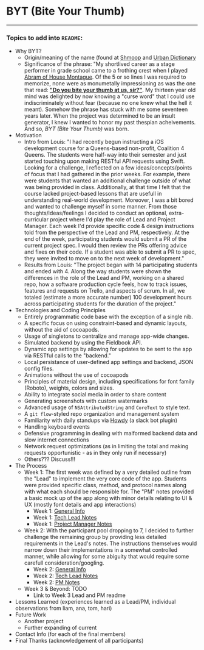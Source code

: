 # BYT (**Bite Your Thumb**)

---

### Topics to add into `README`:

- Why BYT?
  - Origin/meaning of the name (found at [Shmoop](http://www.shmoop.com/romeo-and-juliet/thumb-biting-symbol.html) and [Urban Dictionary](http://www.urbandictionary.com/define.php?term=do%20you%20bite%20your%20thumb%20at%20us%20sir)
  - Significance of the phrase: "My shortlived career as a stage performer in grade school came to a frothing crest when I played [Abram of House Montague](http://www.sparknotes.com/shakespeare/romeojuliet/characters.html). Of the 5 or so lines I was required to memorize, none were as monumetally impressioning as was the one that read: [**"Do you bite your thumb at us, sir?"**](http://nfs.sparknotes.com/romeojuliet/page_8.html). My thirteen year old mind was delighted by now knowing a "curse word" that I could use indiscriminately without fear (because no one knew what the hell it meant). Somehow the phrase has stuck with me some seventeen years later. When the project was determined to be an insult generator, I knew I wanted to honor my past thespian acheivements. And so, *BYT (Bite Your Thumb)* was born. 
- Motivation
  - Intro from Louis: "I had recently begun instructing a iOS development course for a Queens-based non-profit, Coalition 4 Queens. The students were half-way into their semester and just started touching upon making RESTful API requests using Swift. Looking for a challenge, I reflected on a few ideas/concepts/points of focus that I had gathered in the prior weeks. For example, there were students that wanted an additional challenge outside of what was being provided in class. Additionally, at that time I felt that the course lacked project-based lessons that are usefull in understanding real-world development. Moreover, I was a bit bored and wanted to challenge myself in some manner. From those thoughts/ideas/feelings I decided to conduct an optional, extra-curricular project where I'd play the role of Lead and Project Manager. Each week I'd provide specific code & design instructions told from the perspective of the Lead and PM, respectively. At the end of the week, participating students would submit a PR of the current project spec. I would then review the PRs offering advice and fixes on their code. If a student was able to submit a PR to spec, they were invited to move on to the next week of development." 
  - Results from Louis: "The project began with 14 participating students and ended with 4. Along the way students were shown the differences in the role of the Lead and PM, working on a shared repo, how a software production cycle feels, how to track issues, features and requests on Trello, and aspects of scrum. In all, we totaled (estimate a more accurate number) 100 development hours across participating students for the duration of the project."
- Technologies and Coding Principles
  - Entirely programmatic code base with the exception of a single nib. 
  - A specific focus on using constraint-based and dynamic layouts, without the aid of cocoapods.
  - Usage of singletons to centralize and manage app-wide changes. 
  - Simulated backend by using the Fieldbook API. 
  - Dynamic app settings by allowing for updates to be sent to the app via RESTful calls to the "backend."
  - Local persistance of user-defined app settings and backend, JSON config files. 
  - Animations without the use of cocoapods
  - Principles of material design, including specifications for font family (Roboto), weights, colors and sizes. 
  - Ability to integrate social media in order to share content
  - Generating screenshots with custom watermarks
  - Advanced usage of `NSAttributedString` and `CoreText` to style text. 
  - A `git flow`-styled repo organization and management system
  - Familiarity with daily standups via [Howdy](https://accesslite.slack.com/apps/A09RDP4AW-howdy) (a slack bot plugin)
  - Handling keyboard events
  - Defensive programming in dealing with malformed backend data and slow internet connections
  - Network request optimizations (as in limiting the total and making requests opportunistic - as in they only run if necessary)
  - Others??? Discuss!!!
- The Process
  - Week 1: The first week was defined by a very detailed outline from the "Lead" to implement the very core code of the app. Students were provided specific class, method, and protocol names along with what each should be responsible for. The "PM" notes provided a basic mock up of the app along with minor details relating to UI & UX (mostly font details and app interactions) 
    - Week 1: [General Info](https://github.com/AccessLite/BoardingPass/tree/master/Week%201%20-%20MVP)
    - Week 1: [Tech Lead Notes](https://github.com/AccessLite/BoardingPass/blob/master/Week%201%20-%20MVP/Week1MVP_TechLeadInstructions.md)
    - Week 1: [Project Manager Notes](https://github.com/AccessLite/BoardingPass/blob/master/Week%201%20-%20MVP/Week1MVP_PMInstructions.md)
  - Week 2: With the participant pool dropping to 7, I decided to further challenge the remaining group by providing less detailed requirements in the Lead's notes. The instructions themselves would narrow down their implementations in a somewhat controlled manner, while allowing for some abiguity that would require some carefull consideration/googling.
    - Week 2: [General Info](https://github.com/AccessLite/BoardingPass/tree/master/Week%202%20-%20MVP)
    - Week 2: [Tech Lead Notes](https://github.com/AccessLite/BoardingPass/blob/master/Week%202%20-%20MVP/Week2MVP_TechLeadInstructions.md)
    - Week 2: [PM Notes](https://github.com/AccessLite/BoardingPass/blob/master/Week%202%20-%20MVP/Week2MVP_PMInstructions.md)
  - Week 3 & Beyond: TODO 
    - Link to Week 3 Lead and PM readme
- Lessons Learned (experiences learned as a Lead/PM, individual observations from liam, ana, tom, hari)
- Future Work
  - Another project
  - Further expanding of current
- Contact Info (for each of the final members)
- Final Thanks (acknowledgement of all participants)
